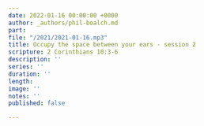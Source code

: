 ```yaml
---
date: 2022-01-16 00:00:00 +0000
author: _authors/phil-boalch.md
part: 
file: "/2021/2021-01-16.mp3"
title: Occupy the space between your ears - session 2
scripture: 2 Corinthians 10:3-6
description: ''
series: ''
duration: ''
length: 
image: ''
notes: ''
published: false

---
```

